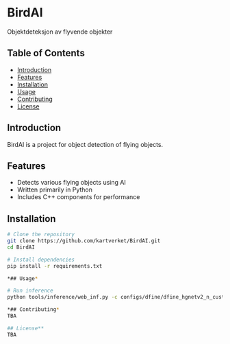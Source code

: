 # BirdAI

Objektdeteksjon av flyvende objekter

## Table of Contents

- [Introduction](#introduction)
- [Features](#features)
- [Installation](#installation)
- [Usage](#usage)
- [Contributing](#contributing)
- [License](#license)

## Introduction

BirdAI is a project for object detection of flying objects.

## Features

- Detects various flying objects using AI
- Written primarily in Python
- Includes C++ components for performance

## Installation

```bash
# Clone the repository
git clone https://github.com/kartverket/BirdAI.git
cd BirdAI

# Install dependencies
pip install -r requirements.txt

*## Usage*

# Run inference
python tools/inference/web_inf.py -c configs/dfine/dfine_hgnetv2_n_custom.yml -r best.pth --device CPU

*## Contributing*
TBA

## License**
TBA
